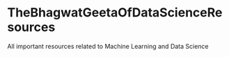 # TheBhagwatGeetaOfDataScienceResources
All important resources related to Machine Learning and Data Science

